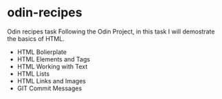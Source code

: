 # odin-recipes
Odin recipes task
Following the Odin Project, in this task I will demostrate the basics of HTML.
- HTML Bolierplate
- HTML Elements and Tags
- HTML Working with Text
- HTML Lists
- HTML Links and Images
- GIT Commit Messages
